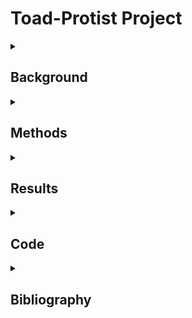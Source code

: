 # Toad-Protist Project

<details> <summary><H2> Background </H2></summary>

The data for this analysis was provided by the Hubbard Center for Genome Studies at the University of New Hampshire. It consists of 16s data in paired-end 250 bp reads that were amplified by Illumina HiSeq 2500. The files were made up of 1 sample taken from the Anaxyrus americanus, known as the American Toad. With this data, the goal was to assemble the genome of the protist, identify the protist's class, and assess the genome. The protist, Amphibiothecum penneri, was identified from [this](https://pubmed.ncbi.nlm.nih.gov/16456158/) paper.

</details></details>

<details> <summary><H2> Methods </H2></summary>
- tools used and what they do

</details></details>

<details> <summary><H2> Results </H2></summary>

With the analysis above, the following can be performed:

<details> <summary><H3> Blast Hits </H3></summary>

![](https://github.com/ael1083/Toad-Protist/blob/main/images/BLAST%20Distribution.png?raw=true)

Explain

</details>

<details> <summary><H3> Blast Hits </H3></summary>

![](https://github.com/user-attachments/assets/710b0667-e61c-42e7-99dc-f9329de3d574)

Explain

</details>

</details></details>

<details> <summary><H2> Code </H2></summary>
  
```bash
#Ran Fastqc on paired samples
mkdir fastqc_trimmed-reads
fastqc Fecal_S68_L001_R1_001.fastq.gz unpaired-Fecal_S68_L001.fastq.gz -o fastqc_trimmed-reads

#Run SPAdes to assemble the genomes
nohup spades.py -1 Fecal_S68_L001_R1_001.fastq.gz -2 Fecal_S68_L001_R2_001.fastq.gz -s unpaired-Fecal_S68_L001_R1_001.fastq.gz -s unpaired-Fecal_S68_L001_R2_001.fastq.gz -o spades_assembly_default -t 24 &

#View output data
grep ">" spades_assembly_default/contigs.fasta | head
grep -c '>' spades_assembly_default/contigs.fasta

#Clean
cd spades_spades_assembly_default/
mv contigs.fasta spades.log ../
rm -r *
mv ../contigs.fasta ../spades.log ./
ls

#Run QUAST to provide basic statistics
quast.py contigs.fasta -o quast_results

#Run BUSCO to assess completeness of genome assembly
busco -i contigs.fasta -m genome -o busco-results -l bacteria

#Run PROKKA to do genome annotations
nohup prokka --centre X --compliant contigs.fasta --outdir prokka_output --cpus 24 --mincontiglen 200 &
ls prokka_output

#Get counts for each gene annotation
grep -o "product=.*" prokka_output/PROKKA_*.gff | sed 's/product=//g' | sort | uniq -c | sort -nr > protein_abundances.txt

#Extract 16S sequences from FFN file
filter_fasta_by_taxonomy_and_length.py --keys "16S ribosomal RNA" --out 16S_sequences.fasta prokka_output/PROKKA_*.ffn

#Make BLAST database out of contig assembly
makeblastdb -in contigs.fasta -dbtype nucl -out contigs_db

#Run BLAST
blastn -query 16S_sequences.fasta -db contigs_db -out 16S_vs_contigs_6.tsv -o
utfmt 6
less 16S_vs_contigs_6.tsv

#Create output file for blobtools
/usr/local/bin/blast-ncbi-nt.sh contigs.fasta
less contigs.fasta.vs.nt.cul5.1e5.megablast.out

#Index reference genome
bwa index contigs.fasta

#Map reads to construct SAM file
bwa mem -t 24 contigs.fasta 16S_sequences.fasta > raw_mapped.sam
less -S raw_mapped.sam

#Construct a coverage table
samtools view -@ 24 -Sb  raw_mapped.sam  | samtools sort -@ 24 -o sorted_mapp
ed.bam
samtools flagstat sorted_mapped.bam

#Index BAM file
samtools index sorted_mapped.bam

#Calculate per base coverage
bedtools genomecov -ibam sorted_mapped.bam > coverage.out
gen_input_table.py  --isbedfiles contigs.fasta coverage.out >  coverage_table
.tsv

#Create lookup table
blobtools create -i contigs.fasta -b sorted_mapped.bam -t contigs.fas
ta.vs.nt.cul5.maxt10.1e5.megablast.out -o blob_out

#Create output table & plot
blobtools view -i blob_out.blobDB.json -r all -o blob_taxonomy
grep -v '##' blob_taxonomy.blob_out.blobDB.table.txt
blobtools plot -i blob_out.blobDB.json -r genus

#Filter by length (<500bp) & coverage (>0)
mkdir mdibl-t3-2018-WGS/filtered_assembly
cp ../blob_taxonomy.blob_out.blobDB.table.txt ./
grep -v '#' blob_taxonomy.blob_out.blobDB.table.txt | awk -F'\t' '$2
< 5000' | awk -F'\t' '$5 > 0' | awk -F'\t' '{print $1}' > list_of_con
tigs_to_keep_len500_cov20.txt
less -S list_of_contigs_to_keep_len500_cov20.txt

#Filter assembly based on contigs list
filter_contigs_by_list.py ~/toad-analysis/trimmed-reads/spades_assemb
ly_default/contigs.fasta list_of_contigs_to_keep_len500_cov20.txt pro
tist_filtered.fasta

#Find average coverage
grep -f list_of_contigs_to_keep_len500_cov20.txt blob_taxonomy.blob_o
ut.blobDB.table.txt | awk '{w = w + $2; e = e + $5 * $2;} END {print
e/w}'

#BLAST final contigs
wget "https://ftp.ncbi.nlm.nih.gov/pub/UniVec/UniVec"
blastn -reward 1 -penalty -5 -gapopen 3 -gapextend 3 -dust yes -soft_
masking true -evalue 700 -searchsp 1750000000000 -query protist_filte
red.fasta -subject UniVec  -outfmt 6 -out genome_vs_univec.6
```

</details></details>

<details> <summary><H2> Bibliography </H2></summary>

- This project was completed following the [MDIBL-T3-WGS-Tutorial](https://github.com/Joseph7e/MDIBL-T3-WGS-Tutorial?tab=readme-ov-file#organism-identification)
- [chatGPT](https://chatgpt.com/) helps explain what all the inputs do, outputs mean, and what can be done wtih them
- [NIH BLAST](https://blast.ncbi.nlm.nih.gov/Blast.cgi?PAGE=MegaBlast&PROGRAM=blastn&PAGE_TYPE=BlastSearch&BLAST_SPEC=) was used to visualize the 16S sequences FASTA 

</details></details>
